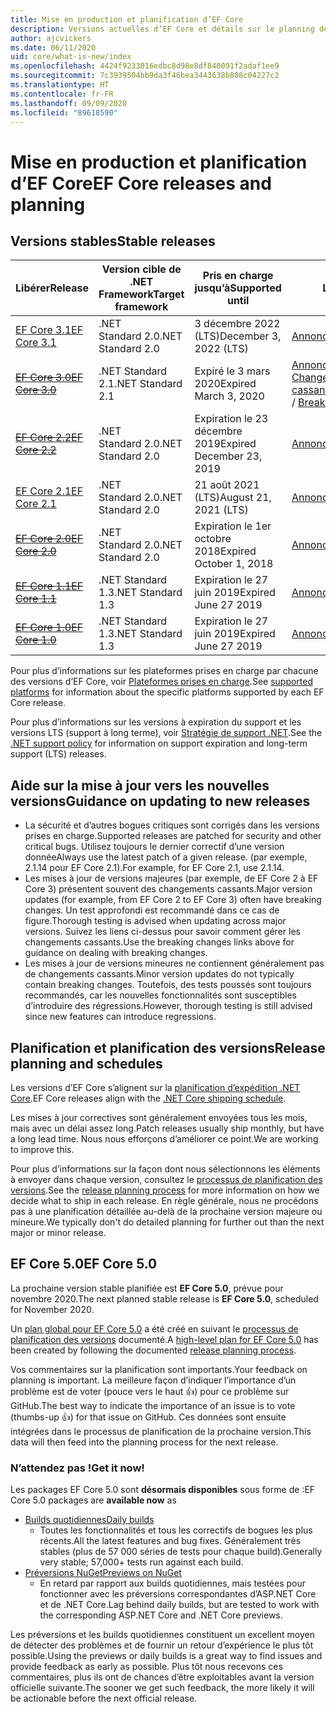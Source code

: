 ```yaml
---
title: Mise en production et planification d’EF Core
description: Versions actuelles d’EF Core et détails sur le planning des versions ultérieures
author: ajcvickers
ms.date: 06/11/2020
uid: core/what-is-new/index
ms.openlocfilehash: 4424f9233016edbc8d98e8df840091f2adaf1ee9
ms.sourcegitcommit: 7c3939504bb9da3f46bea3443638b808c04227c2
ms.translationtype: HT
ms.contentlocale: fr-FR
ms.lasthandoff: 09/09/2020
ms.locfileid: "89618590"
---
```

# <a name="ef-core-releases-and-planning"></a><span data-ttu-id="7db8f-103">Mise en production et planification d’EF Core</span><span class="sxs-lookup"><span data-stu-id="7db8f-103">EF Core releases and planning</span></span>

## <a name="stable-releases"></a><span data-ttu-id="7db8f-104">Versions stables</span><span class="sxs-lookup"><span data-stu-id="7db8f-104">Stable releases</span></span>

| <span data-ttu-id="7db8f-105">Libérer</span><span class="sxs-lookup"><span data-stu-id="7db8f-105">Release</span></span> | <span data-ttu-id="7db8f-106">Version cible de .NET Framework</span><span class="sxs-lookup"><span data-stu-id="7db8f-106">Target framework</span></span> | <span data-ttu-id="7db8f-107">Pris en charge jusqu’à</span><span class="sxs-lookup"><span data-stu-id="7db8f-107">Supported until</span></span> | <span data-ttu-id="7db8f-108">Liens</span><span class="sxs-lookup"><span data-stu-id="7db8f-108">Links</span></span>
|:--------|------------------|-----------------|------
| [<span data-ttu-id="7db8f-109">EF Core 3.1</span><span class="sxs-lookup"><span data-stu-id="7db8f-109">EF Core 3.1</span></span>](https://www.nuget.org/packages/Microsoft.EntityFrameworkCore) | <span data-ttu-id="7db8f-110">.NET Standard 2.0</span><span class="sxs-lookup"><span data-stu-id="7db8f-110">.NET Standard 2.0</span></span> | <span data-ttu-id="7db8f-111">3 décembre 2022 (LTS)</span><span class="sxs-lookup"><span data-stu-id="7db8f-111">December 3, 2022 (LTS)</span></span> | [<span data-ttu-id="7db8f-112">Annonce</span><span class="sxs-lookup"><span data-stu-id="7db8f-112">Announcement</span></span>](https://devblogs.microsoft.com/dotnet/announcing-entity-framework-core-3-1-and-entity-framework-6-4/)
| <span data-ttu-id="7db8f-113">~~[EF Core 3.0](https://www.nuget.org/packages/Microsoft.EntityFrameworkCore/3.0.3)~~</span><span class="sxs-lookup"><span data-stu-id="7db8f-113">~~[EF Core 3.0](https://www.nuget.org/packages/Microsoft.EntityFrameworkCore/3.0.3)~~</span></span> | <span data-ttu-id="7db8f-114">.NET Standard 2.1</span><span class="sxs-lookup"><span data-stu-id="7db8f-114">.NET Standard 2.1</span></span> | <span data-ttu-id="7db8f-115">Expiré le 3 mars 2020</span><span class="sxs-lookup"><span data-stu-id="7db8f-115">Expired March 3, 2020</span></span> | <span data-ttu-id="7db8f-116">[Annonce](https://devblogs.microsoft.com/dotnet/announcing-ef-core-3-0-and-ef-6-3-general-availability/) / [Changements cassants](xref:core/what-is-new/ef-core-3.x/breaking-changes)</span><span class="sxs-lookup"><span data-stu-id="7db8f-116">[Announcement](https://devblogs.microsoft.com/dotnet/announcing-ef-core-3-0-and-ef-6-3-general-availability/) / [Breaking changes](xref:core/what-is-new/ef-core-3.x/breaking-changes)</span></span>
| <span data-ttu-id="7db8f-117">~~[EF Core 2.2](https://www.nuget.org/packages/Microsoft.EntityFrameworkCore/2.2.6)~~</span><span class="sxs-lookup"><span data-stu-id="7db8f-117">~~[EF Core 2.2](https://www.nuget.org/packages/Microsoft.EntityFrameworkCore/2.2.6)~~</span></span> | <span data-ttu-id="7db8f-118">.NET Standard 2.0</span><span class="sxs-lookup"><span data-stu-id="7db8f-118">.NET Standard 2.0</span></span> | <span data-ttu-id="7db8f-119">Expiration le 23 décembre 2019</span><span class="sxs-lookup"><span data-stu-id="7db8f-119">Expired December 23, 2019</span></span> | [<span data-ttu-id="7db8f-120">Annonce</span><span class="sxs-lookup"><span data-stu-id="7db8f-120">Announcement</span></span>](https://devblogs.microsoft.com/dotnet/announcing-entity-framework-core-2-2/)
| [<span data-ttu-id="7db8f-121">EF Core 2.1</span><span class="sxs-lookup"><span data-stu-id="7db8f-121">EF Core 2.1</span></span>](https://www.nuget.org/packages/Microsoft.EntityFrameworkCore/2.1.14) | <span data-ttu-id="7db8f-122">.NET Standard 2.0</span><span class="sxs-lookup"><span data-stu-id="7db8f-122">.NET Standard 2.0</span></span> | <span data-ttu-id="7db8f-123">21 août 2021 (LTS)</span><span class="sxs-lookup"><span data-stu-id="7db8f-123">August 21, 2021 (LTS)</span></span> | [<span data-ttu-id="7db8f-124">Annonce</span><span class="sxs-lookup"><span data-stu-id="7db8f-124">Announcement</span></span>](https://devblogs.microsoft.com/dotnet/announcing-entity-framework-core-2-1/)
| <span data-ttu-id="7db8f-125">~~[EF Core 2.0](https://www.nuget.org/packages/Microsoft.EntityFrameworkCore/2.0.3)~~</span><span class="sxs-lookup"><span data-stu-id="7db8f-125">~~[EF Core 2.0](https://www.nuget.org/packages/Microsoft.EntityFrameworkCore/2.0.3)~~</span></span> | <span data-ttu-id="7db8f-126">.NET Standard 2.0</span><span class="sxs-lookup"><span data-stu-id="7db8f-126">.NET Standard 2.0</span></span> | <span data-ttu-id="7db8f-127">Expiration le 1er octobre 2018</span><span class="sxs-lookup"><span data-stu-id="7db8f-127">Expired October 1, 2018</span></span> | [<span data-ttu-id="7db8f-128">Annonce</span><span class="sxs-lookup"><span data-stu-id="7db8f-128">Announcement</span></span>](https://devblogs.microsoft.com/dotnet/announcing-entity-framework-core-2-0/)
| <span data-ttu-id="7db8f-129">~~[EF Core 1.1](https://www.nuget.org/packages/Microsoft.EntityFrameworkCore/1.1.6)~~</span><span class="sxs-lookup"><span data-stu-id="7db8f-129">~~[EF Core 1.1](https://www.nuget.org/packages/Microsoft.EntityFrameworkCore/1.1.6)~~</span></span> | <span data-ttu-id="7db8f-130">.NET Standard 1.3</span><span class="sxs-lookup"><span data-stu-id="7db8f-130">.NET Standard 1.3</span></span> | <span data-ttu-id="7db8f-131">Expiration le 27 juin 2019</span><span class="sxs-lookup"><span data-stu-id="7db8f-131">Expired June 27 2019</span></span> | [<span data-ttu-id="7db8f-132">Annonce</span><span class="sxs-lookup"><span data-stu-id="7db8f-132">Announcement</span></span>](https://devblogs.microsoft.com/dotnet/announcing-entity-framework-core-1-1/)
| <span data-ttu-id="7db8f-133">~~[EF Core 1.0](https://www.nuget.org/packages/Microsoft.EntityFrameworkCore/1.0.6)~~</span><span class="sxs-lookup"><span data-stu-id="7db8f-133">~~[EF Core 1.0](https://www.nuget.org/packages/Microsoft.EntityFrameworkCore/1.0.6)~~</span></span> | <span data-ttu-id="7db8f-134">.NET Standard 1.3</span><span class="sxs-lookup"><span data-stu-id="7db8f-134">.NET Standard 1.3</span></span> | <span data-ttu-id="7db8f-135">Expiration le 27 juin 2019</span><span class="sxs-lookup"><span data-stu-id="7db8f-135">Expired June 27 2019</span></span> | [<span data-ttu-id="7db8f-136">Annonce</span><span class="sxs-lookup"><span data-stu-id="7db8f-136">Announcement</span></span>](https://devblogs.microsoft.com/dotnet/entity-framework-core-1-0-0-available/)

<span data-ttu-id="7db8f-137">Pour plus d’informations sur les plateformes prises en charge par chacune des versions d’EF Core, voir [Plateformes prises en charge](xref:core/platforms/index).</span><span class="sxs-lookup"><span data-stu-id="7db8f-137">See [supported platforms](xref:core/platforms/index) for information about the specific platforms supported by each EF Core release.</span></span>

<span data-ttu-id="7db8f-138">Pour plus d’informations sur les versions à expiration du support et les versions LTS (support à long terme), voir [Stratégie de support .NET](https://dotnet.microsoft.com/platform/support/policy/dotnet-core).</span><span class="sxs-lookup"><span data-stu-id="7db8f-138">See the [.NET support policy](https://dotnet.microsoft.com/platform/support/policy/dotnet-core) for information on support expiration and long-term support (LTS) releases.</span></span>

## <a name="guidance-on-updating-to-new-releases"></a><span data-ttu-id="7db8f-139">Aide sur la mise à jour vers les nouvelles versions</span><span class="sxs-lookup"><span data-stu-id="7db8f-139">Guidance on updating to new releases</span></span>

* <span data-ttu-id="7db8f-140">La sécurité et d’autres bogues critiques sont corrigés dans les versions prises en charge.</span><span class="sxs-lookup"><span data-stu-id="7db8f-140">Supported releases are patched for security and other critical bugs.</span></span> <span data-ttu-id="7db8f-141">Utilisez toujours le dernier correctif d’une version donnée</span><span class="sxs-lookup"><span data-stu-id="7db8f-141">Always use the latest patch of a given release.</span></span> <span data-ttu-id="7db8f-142">(par exemple, 2.1.14 pour EF Core 2.1).</span><span class="sxs-lookup"><span data-stu-id="7db8f-142">For example, for EF Core 2.1, use 2.1.14.</span></span>
* <span data-ttu-id="7db8f-143">Les mises à jour de versions majeures (par exemple, de EF Core 2 à EF Core 3) présentent souvent des changements cassants.</span><span class="sxs-lookup"><span data-stu-id="7db8f-143">Major version updates (for example, from EF Core 2 to EF Core 3) often have breaking changes.</span></span> <span data-ttu-id="7db8f-144">Un test approfondi est recommandé dans ce cas de figure.</span><span class="sxs-lookup"><span data-stu-id="7db8f-144">Thorough testing is advised when updating across major versions.</span></span> <span data-ttu-id="7db8f-145">Suivez les liens ci-dessus pour savoir comment gérer les changements cassants.</span><span class="sxs-lookup"><span data-stu-id="7db8f-145">Use the breaking changes links above for guidance on dealing with breaking changes.</span></span>
* <span data-ttu-id="7db8f-146">Les mises à jour de versions mineures ne contiennent généralement pas de changements cassants.</span><span class="sxs-lookup"><span data-stu-id="7db8f-146">Minor version updates do not typically contain breaking changes.</span></span> <span data-ttu-id="7db8f-147">Toutefois, des tests poussés sont toujours recommandés, car les nouvelles fonctionnalités sont susceptibles d’introduire des régressions.</span><span class="sxs-lookup"><span data-stu-id="7db8f-147">However, thorough testing is still advised since new features can introduce regressions.</span></span>

## <a name="release-planning-and-schedules"></a><span data-ttu-id="7db8f-148">Planification et planification des versions</span><span class="sxs-lookup"><span data-stu-id="7db8f-148">Release planning and schedules</span></span>

<span data-ttu-id="7db8f-149">Les versions d’EF Core s’alignent sur la [planification d’expédition .NET Core](https://github.com/dotnet/core/blob/master/roadmap.md).</span><span class="sxs-lookup"><span data-stu-id="7db8f-149">EF Core releases align with the [.NET Core shipping schedule](https://github.com/dotnet/core/blob/master/roadmap.md).</span></span>

<span data-ttu-id="7db8f-150">Les mises à jour correctives sont généralement envoyées tous les mois, mais avec un délai assez long.</span><span class="sxs-lookup"><span data-stu-id="7db8f-150">Patch releases usually ship monthly, but have a long lead time.</span></span>
<span data-ttu-id="7db8f-151">Nous nous efforçons d’améliorer ce point.</span><span class="sxs-lookup"><span data-stu-id="7db8f-151">We are working to improve this.</span></span>

<span data-ttu-id="7db8f-152">Pour plus d’informations sur la façon dont nous sélectionnons les éléments à envoyer dans chaque version, consultez le [processus de planification des versions](xref:core/what-is-new/release-planning).</span><span class="sxs-lookup"><span data-stu-id="7db8f-152">See the [release planning process](xref:core/what-is-new/release-planning) for more information on how we decide what to ship in each release.</span></span>
<span data-ttu-id="7db8f-153">En règle générale, nous ne procédons pas à une planification détaillée au-delà de la prochaine version majeure ou mineure.</span><span class="sxs-lookup"><span data-stu-id="7db8f-153">We typically don't do detailed planning for further out than the next major or minor release.</span></span>

## <a name="ef-core-50"></a><span data-ttu-id="7db8f-154">EF Core 5.0</span><span class="sxs-lookup"><span data-stu-id="7db8f-154">EF Core 5.0</span></span>

<span data-ttu-id="7db8f-155">La prochaine version stable planifiée est **EF Core 5.0**, prévue pour novembre 2020.</span><span class="sxs-lookup"><span data-stu-id="7db8f-155">The next planned stable release is **EF Core 5.0**, scheduled for November 2020.</span></span>

<span data-ttu-id="7db8f-156">Un [plan global pour EF Core 5.0](xref:core/what-is-new/ef-core-5.0/plan) a été créé en suivant le [processus de planification des versions](xref:core/what-is-new/release-planning) documenté.</span><span class="sxs-lookup"><span data-stu-id="7db8f-156">A [high-level plan for EF Core 5.0](xref:core/what-is-new/ef-core-5.0/plan) has been created by following the documented [release planning process](xref:core/what-is-new/release-planning).</span></span>

<span data-ttu-id="7db8f-157">Vos commentaires sur la planification sont importants.</span><span class="sxs-lookup"><span data-stu-id="7db8f-157">Your feedback on planning is important.</span></span>
<span data-ttu-id="7db8f-158">La meilleure façon d’indiquer l’importance d’un problème est de voter (pouce vers le haut 👍) pour ce problème sur GitHub.</span><span class="sxs-lookup"><span data-stu-id="7db8f-158">The best way to indicate the importance of an issue is to vote (thumbs-up 👍) for that issue on GitHub.</span></span>
<span data-ttu-id="7db8f-159">Ces données sont ensuite intégrées dans le processus de planification de la prochaine version.</span><span class="sxs-lookup"><span data-stu-id="7db8f-159">This data will then feed into the planning process for the next release.</span></span>

### <a name="get-it-now"></a><span data-ttu-id="7db8f-160">N’attendez pas !</span><span class="sxs-lookup"><span data-stu-id="7db8f-160">Get it now!</span></span>

<span data-ttu-id="7db8f-161">Les packages EF Core 5.0 sont **désormais disponibles**  sous forme de :</span><span class="sxs-lookup"><span data-stu-id="7db8f-161">EF Core 5.0 packages are **available now** as</span></span>

* [<span data-ttu-id="7db8f-162">Builds quotidiennes</span><span class="sxs-lookup"><span data-stu-id="7db8f-162">Daily builds</span></span>](https://github.com/dotnet/aspnetcore/blob/master/docs/DailyBuilds.md)
  * <span data-ttu-id="7db8f-163">Toutes les fonctionnalités et tous les correctifs de bogues les plus récents.</span><span class="sxs-lookup"><span data-stu-id="7db8f-163">All the latest features and bug fixes.</span></span> <span data-ttu-id="7db8f-164">Généralement très stables (plus de 57 000 séries de tests pour chaque build).</span><span class="sxs-lookup"><span data-stu-id="7db8f-164">Generally very stable; 57,000+ tests run against each build.</span></span>
* [<span data-ttu-id="7db8f-165">Préversions NuGet</span><span class="sxs-lookup"><span data-stu-id="7db8f-165">Previews on NuGet</span></span>](https://www.nuget.org/packages/Microsoft.EntityFrameworkCore)
  * <span data-ttu-id="7db8f-166">En retard par rapport aux builds quotidiennes, mais testées pour fonctionner avec les préversions correspondantes d’ASP.NET Core et de .NET Core.</span><span class="sxs-lookup"><span data-stu-id="7db8f-166">Lag behind daily builds, but are tested to work with the corresponding ASP.NET Core and .NET Core previews.</span></span>

<span data-ttu-id="7db8f-167">Les préversions et les builds quotidiennes constituent un excellent moyen de détecter des problèmes et de fournir un retour d’expérience le plus tôt possible.</span><span class="sxs-lookup"><span data-stu-id="7db8f-167">Using the previews or daily builds is a great way to find issues and provide feedback as early as possible.</span></span>
<span data-ttu-id="7db8f-168">Plus tôt nous recevons ces commentaires, plus ils ont de chances d’être exploitables avant la version officielle suivante.</span><span class="sxs-lookup"><span data-stu-id="7db8f-168">The sooner we get such feedback, the more likely it will be actionable before the next official release.</span></span>
